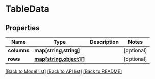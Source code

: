 # TableData

## Properties
Name | Type | Description | Notes
------------ | ------------- | ------------- | -------------
**columns** | **map[string,string]** |  | [optional] 
**rows** | [**map[string,object][]**](map.md) |  | [optional] 

[[Back to Model list]](../README.md#documentation-for-models) [[Back to API list]](../README.md#documentation-for-api-endpoints) [[Back to README]](../README.md)


